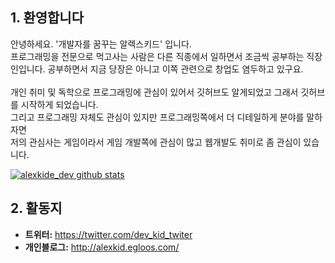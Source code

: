 ## 1. 환영합니다

안녕하세요. '개발자를 꿈꾸는 알렉스키드' 입니다.<br>
프로그래밍을 전문으로 먹고사는 사람은 다른 직종에서 일하면서 조금씩 공부하는 직장인입니다.
공부하면서 지금 당장은 아니고 이쪽 관련으로 창업도 염두하고 있구요.<br>
<br>
개인 취미 및 독학으로 프로그래밍에 관심이 있어서 깃허브도 알게되었고 그래서 깃허브를 시작하게 되었습니다.<br>
그리고 프로그래밍 자체도 관심이 있지만 프로그래밍쪽에서 더 디테일하게 분야를 말하자면<br>
저의 관심사는 게임이라서 게임 개발쪽에 관심이 많고 웹개발도 취미로 좀 관심이 있습니다.<br>

[![alexkide_dev github stats](https://github-readme-stats.vercel.app/api?username=alexkiddev)](https://github.com/anuraghazra/github-readme-stats)


## 2. 활동지

* **트위터:** <https://twitter.com/dev_kid_twiter>
* **개인블로그:** <http://alexkid.egloos.com/>

